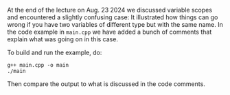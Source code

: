 At the end of the lecture on Aug. 23 2024 we discussed variable scopes and encountered a slightly confusing case: It illustrated how things can go wrong if you have two variables of different type but with the same name. In the code example in `main.cpp` we have added a bunch of comments that explain what was going on in this case.

To build and run the example, do:

```
g++ main.cpp -o main
./main
```

Then compare the output to what is discussed in the code comments.
